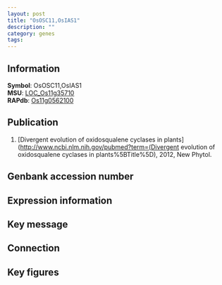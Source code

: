 ```yaml
---
layout: post
title: "OsOSC11,OsIAS1"
description: ""
category: genes
tags: 
---
```


## Information
__Symbol__: OsOSC11,OsIAS1  
__MSU__: [LOC_Os11g35710](http://rice.plantbiology.msu.edu/cgi-bin/ORF_infopage.cgi?orf=LOC_Os11g35710)  
__RAPdb__: [Os11g0562100](http://rapdb.dna.affrc.go.jp/viewer/gbrowse_details/irgsp1?name=Os11g0562100)  

## Publication
1. [Divergent evolution of oxidosqualene cyclases in plants](http://www.ncbi.nlm.nih.gov/pubmed?term=(Divergent evolution of oxidosqualene cyclases in plants%5BTitle%5D), 2012, New Phytol.

## Genbank accession number

## Expression information

## Key message

## Connection

## Key figures


